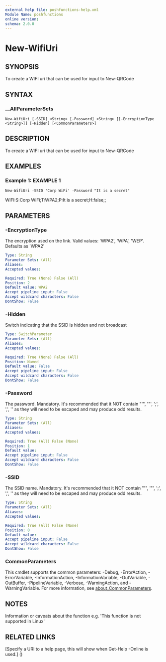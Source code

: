 ```yaml
---
external help file: poshfunctions-help.xml
Module Name: poshfunctions
online version: 
schema: 2.0.0
---
```


# New-WifiUri

## SYNOPSIS

To create a WIFI uri that can be used for input to New-QRCode

## SYNTAX

### __AllParameterSets

```
New-WifiUri [-SSID] <String> [-Password] <String> [[-EncryptionType <String>]] [-Hidden] [<CommonParameters>]
```

## DESCRIPTION

To create a WIFI uri that can be used for input to New-QRCode


## EXAMPLES

### Example 1: EXAMPLE 1

```
New-WifiUri -SSID 'Corp WiFi' -Password "It is a secret"
```

WIFI:S:Corp WiFi;T:WPA2;P:It is a secret;H:false;;






## PARAMETERS

### -EncryptionType

The encryption used on the link.
Valid values: 'WPA2', 'WPA', 'WEP'.
Defaults as 'WPA2'

```yaml
Type: String
Parameter Sets: (All)
Aliases: 
Accepted values: 

Required: True (None) False (All)
Position: 2
Default value: WPA2
Accept pipeline input: False
Accept wildcard characters: False
DontShow: False
```

### -Hidden

Switch indicating that the SSID is hidden and not broadcast

```yaml
Type: SwitchParameter
Parameter Sets: (All)
Aliases: 
Accepted values: 

Required: True (None) False (All)
Position: Named
Default value: False
Accept pipeline input: False
Accept wildcard characters: False
DontShow: False
```

### -Password

The password.
Mandatory.
It's recommended that it NOT contain "'", '"', ';', ',', '\' as they will need to be escaped and may produce odd results.

```yaml
Type: String
Parameter Sets: (All)
Aliases: 
Accepted values: 

Required: True (All) False (None)
Position: 1
Default value: 
Accept pipeline input: False
Accept wildcard characters: False
DontShow: False
```

### -SSID

The SSID name.
Mandatory.
It's recommended that it NOT contain "'", '"', ';', ',', '\' as they will need to be escaped and may produce odd results.

```yaml
Type: String
Parameter Sets: (All)
Aliases: 
Accepted values: 

Required: True (All) False (None)
Position: 0
Default value: 
Accept pipeline input: False
Accept wildcard characters: False
DontShow: False
```


### CommonParameters

This cmdlet supports the common parameters: -Debug, -ErrorAction, -ErrorVariable, -InformationAction, -InformationVariable, -OutVariable, -OutBuffer, -PipelineVariable, -Verbose, -WarningAction, and -WarningVariable. For more information, see [about_CommonParameters](http://go.microsoft.com/fwlink/?LinkID=113216).

## NOTES

Information or caveats about the function e.g.
'This function is not supported in Linux'


## RELATED LINKS

[Specify a URI to a help page, this will show when Get-Help -Online is used.] ()

